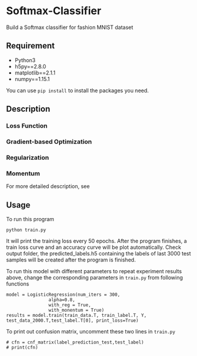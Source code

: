# Softmax-Classifier
Build a Softmax classifier for fashion MNIST dataset

## Requirement 
* Python3 
* h5py==2.8.0
* matplotlib==2.1.1
* numpy==1.15.1

You can use `pip install` to install the packages you need.

## Description
### Loss Function
### Gradient-based Optimization
### Regularization
### Momentum

For more detailed description, see 
## Usage 
To run this program
```
python train.py
```
It will print the training loss every 50 epochs. After the program finishes, a train loss curve and an accuracy curve will be plot automatically. Check output folder, the predicted_labels.h5 containing the labels of last 3000 test samples will be created after the program is finished.

To run this model with different parameters to repeat experiment results above, change the corresponding parameters in `train.py` from following functions
```
model = LogisticRegression(num_iters = 300,
                alpha=0.8,
                with_reg = True,
                with_monentum = True)
results = model.train(train_data.T, train_label.T, Y, test_data_2000.T,test_label.T[0], print_loss=True)
```

To print out confusion matrix, uncomment these two lines in  `train.py`
```
# cfn = cnf_matrix(label_prediction_test,test_label)
# print(cfn)
```
